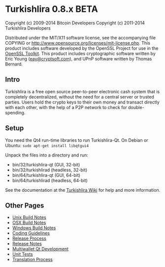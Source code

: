 Turkishlira 0.8.x BETA
====================

Copyright (c) 2009-2014 Bitcoin Developers
Copyright (c) 2011-2014 Turkishlira Developers

Distributed under the MIT/X11 software license, see the accompanying
file COPYING or http://www.opensource.org/licenses/mit-license.php.
This product includes software developed by the OpenSSL Project for use in the [OpenSSL Toolkit](http://www.openssl.org/). This product includes
cryptographic software written by Eric Young ([eay@cryptsoft.com](mailto:eay@cryptsoft.com)), and UPnP software written by Thomas Bernard.


Intro
---------------------
Turkishlira is a free open source peer-to-peer electronic cash system that is
completely decentralized, without the need for a central server or trusted
parties.  Users hold the crypto keys to their own money and transact directly
with each other, with the help of a P2P network to check for double-spending.


Setup
---------------------
You need the Qt4 run-time libraries to run Turkishlira-Qt. On Debian or Ubuntu:
	`sudo apt-get install libqtgui4`

Unpack the files into a directory and run:

- bin/32/turkishlira-qt (GUI, 32-bit)
- bin/32/turkishlirad (headless, 32-bit)
- bin/64/turkishlira-qt (GUI, 64-bit)
- bin/64/turkishlirad (headless, 64-bit)

See the documentation at the [Turkishlira Wiki](http://turkishlira.info)
for help and more information.


Other Pages
---------------------
- [Unix Build Notes](build-unix.md)
- [OSX Build Notes](build-osx.md)
- [Windows Build Notes](build-msw.md)
- [Coding Guidelines](coding.md)
- [Release Process](release-process.md)
- [Release Notes](release-notes.md)
- [Multiwallet Qt Development](multiwallet-qt.md)
- [Unit Tests](unit-tests.md)
- [Translation Process](translation_process.md)

